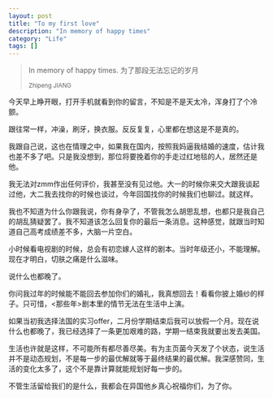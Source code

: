 ```yaml
---
layout: post
title: "To my first love"
description: "In memory of happy times"
category: "Life"
tags: []
---
```


<blockquote>
	<p>In memory of happy times. 为了那段无法忘记的岁月</p>
	<small>Zhipeng JIANG</small>
</blockquote>

今天早上睁开眼，打开手机就看到你的留言，不知是不是天太冷，浑身打了个冷颤。

跟往常一样，冲澡，刷牙，换衣服。反反复复，心里都在想这是不是真的。

我跟自己说，这也在情理之中，如果我在国内，按照我妈逼我结婚的速度，估计我也差不多了吧。只是我没想到，那位将要挽着你的手走过红地毯的人，居然还是他。

我无法对zmm作出任何评价，我甚至没有见过他。大一的时候你来交大跟我谈起过他，大二我去找你的时候也谈过，今年回国找你的时候我们也聊过。就这样。

我也不知道为什么你跟我说，你有身孕了，不管我怎么胡思乱想，也都只是我自己的胡乱猜疑罢了。我不知道该怎么回复你的最后一条消息。这种感觉，就跟当时知道自己高考成绩差不多，大脑一片空白。

小时候看电视剧的时候，总会有初恋嫁人这样的剧本。当时年级还小，不能理解。现在才明白，切肤之痛是什么滋味。

说什么也都晚了。

你问我过年的时候能不能回去参加你们的婚礼，我真想回去！看看你披上婚纱的样子。只可惜，<那些年>剧本里的情节无法在生活中上演。

如果当初我选择法国的实习offer，二月份学期结束后我可以放假一个月。现在说什么也都晚了，我已经选择了一条更加艰难的路，学期一结束我就要出发去美国。

生活也许就是这样，不可能所有都尽善尽美。有为主页菌今天发了个状态，说生活并不是动态规划，不是每一步的最优解就等于最终结果的最优解。我深感赞同，生活的变化太多了，这个不是靠计算就能规划好每一步的。

不管生活留给我们的是什么，我都会在异国他乡真心祝福你们，为了你。
